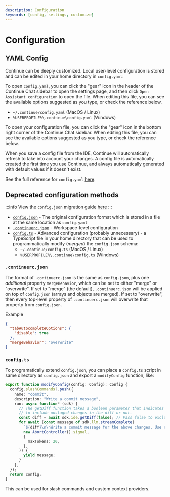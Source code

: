 ```yaml
---
description: Configuration
keywords: [config, settings, customize]
---
```


# Configuration

## YAML Config

Continue can be deeply customized. Local user-level configuration is stored and can be edited in your home directory in `config.yaml`:

To open `config.yaml`, you can click the "gear" icon in the header of the Continue Chat sidebar to open the settings page, and then click `Open Assistant configuration` to open the file. When editing this file, you can see the available options suggested as you type, or check the reference below.

- `~/.continue/config.yaml` (MacOS / Linux)
- `%USERPROFILE%\.continue\config.yaml` (Windows)

To open your configuration file, you can click the "gear" icon in the bottom right corner of the Continue Chat sidebar. When editing this file, you can see the available options suggested as you type, or check the reference below.

When you save a config file from the IDE, Continue will automatically refresh to take into account your changes. A config file is automatically created the first time you use Continue, and always automatically generated with default values if it doesn't exist.

See the full reference for `config.yaml` [here](../../reference.md).

## Deprecated configuration methods

:::info
View the `config.json` migration guide [here](../../yaml-migration.md)
:::

- [`config.json`](../../json-reference.md) - The original configuration format which is stored in a file at the same location as `config.yaml`
- [`.continuerc.json`](#continuercjson) - Workspace-level configuration
- [`config.ts`](#configts) - Advanced configuration (probably unnecessary) - a TypeScript file in your home directory that can be used to programmatically modify (_merged_) the `config.json` schema:
  - `~/.continue/config.ts` (MacOS / Linux)
  - `%USERPROFILE%\.continue\config.ts` (Windows)

### `.continuerc.json`

The format of `.continuerc.json` is the same as `config.json`, plus one _additional_ property `mergeBehavior`, which can be set to either "merge" or "overwrite". If set to "merge" (the default), `.continuerc.json` will be applied on top of `config.json` (arrays and objects are merged). If set to "overwrite", then every top-level property of `.continuerc.json` will overwrite that property from `config.json`.

Example

```json title=".continuerc.json"
{
  "tabAutocompleteOptions": {
    "disable": true
  },
  "mergeBehavior": "overwrite"
}
```

### `config.ts`

To programatically extend `config.json`, you can place a `config.ts` script in same directory as `config.json` and export a `modifyConfig` function, like:

```ts title="config.ts"
export function modifyConfig(config: Config): Config {
  config.slashCommands?.push({
    name: "commit",
    description: "Write a commit message",
    run: async function* (sdk) {
      // The getDiff function takes a boolean parameter that indicates whether
      // to include unstaged changes in the diff or not.
      const diff = await sdk.ide.getDiff(false); // Pass false to exclude unstaged changes
      for await (const message of sdk.llm.streamComplete(
        `${diff}\n\nWrite a commit message for the above changes. Use no more than 20 tokens to give a brief description in the imperative mood (e.g. 'Add feature' not 'Added feature'):`,
        new AbortController().signal,
        {
          maxTokens: 20,
        },
      )) {
        yield message;
      }
    },
  });
  return config;
}
```

This can be used for slash commands and custom context providers.
